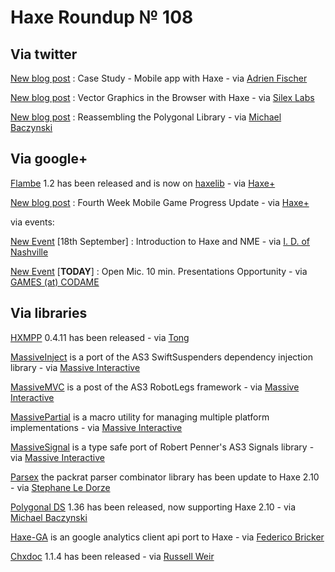 [_template]: ../templates/roundup.html
# Haxe Roundup № 108

## Via twitter

[New blog post][link 1] : Case Study - Mobile app with Haxe - via [Adrien Fischer][link 2]

[New blog post][link 3] : Vector Graphics in the Browser with Haxe - via [Silex Labs][link 4]

[New blog post][link 5] : Reassembling the Polygonal Library - via [Michael Baczynski][link 6]

## Via google+

[Flambe][link 7] 1.2 has been released and is now on [haxelib][link 8] - via [Haxe+][link 9]

[New blog post][link 10] : Fourth Week Mobile Game Progress Update - via [Haxe+][link 11]

via events:

[New Event][link 12] [18th September] : Introduction to Haxe and NME - via [I. D. of Nashville][link 13]

[New Event][link 14] [__TODAY__] : Open Mic. 10 min. Presentations Opportunity - via [GAMES (at) CODAME][link 15]

## Via libraries

[HXMPP][link 16] 0.4.11 has been released - via [Tong][link 17]

[MassiveInject][link 18] is a port of the AS3 SwiftSuspenders dependency injection library - via [Massive Interactive][link 19]

[MassiveMVC][link 20] is a post of the AS3 RobotLegs framework - via [Massive Interactive][link 21]

[MassivePartial][link 22] is a macro utility for managing multiple platform implementations - via [Massive Interactive][link 23]

[MassiveSignal][link 24] is a type safe port of Robert Penner's AS3 Signals library - via [Massive Interactive][link 25]

[Parsex][link 26] the packrat parser combinator library has been update to Haxe 2.10 - via [Stephane Le Dorze][link 27]

[Polygonal DS][link 28] 1.36 has been released, now supporting Haxe 2.10 - via [Michael Baczynski][link 29]

[Haxe-GA][link 30] is an google analytics client api port to Haxe - via [Federico Bricker][link 31]

[Chxdoc][link 32] 1.1.4 has been released - via [Russell Weir][link 33]

[link 1]: http://revolugame.com/case-study-mobile-app-with-haxe/ "New blog post"
[link 2]: https://www.twitter.com/RevoluGame "Adrien Fischer"
[link 3]: http://www.silexlabs.org/134056/the-blog/vector-graphics-in-the-browser-with-haxe/#more-134056 "New blog post"
[link 4]: https://www.twitter.com/silexlabs "Silex Labs"
[link 5]: http://lab.polygonal.de/?p=2900 "New blog post"
[link 6]: https://www.twitter.com/polygonal "Michael Baczynski"
[link 7]: http://lib.haxe.org/p/flambe "Flambe"
[link 8]: http://lib.haxe.org/p/flambe "haxelib"
[link 9]: https://plus.google.com/113704686911055424796/posts/BXjHuhwrzhN "Haxe+"
[link 10]: http://mikecann.co.uk/personal-projects/fourth-week-mobile-game-progress-update/ "New blog post"
[link 11]: https://plus.google.com/113704686911055424796/posts/FWkXCgx1yh7 "Haxe+"
[link 12]: http://www.idofnashville.com/events/75553232/?eventId=75553232&amp;action=detail "New Event"
[link 13]: https://www.twitter.com/IDofNashville "I. D. of Nashville"
[link 14]: http://games.codame.com/post/28184572461/open-mic-10-min-presentations-opportunity "New Event"
[link 15]: https://www.twitter.com/GAMESatCODAME "GAMES (at) CODAME"
[link 16]: https://github.com/tong/hxmpp "HXMPP"
[link 17]: https://www.twitter.com/disktree "Tong"
[link 18]: http://lib.haxe.org/p/minject "MassiveInject"
[link 19]: https://www.twitter.com/Massive_voice "Massive Interactive"
[link 20]: http://lib.haxe.org/p/mmvc "MassiveMVC"
[link 21]: https://www.twitter.com/Massive_voice "Massive Interactive"
[link 22]: http://lib.haxe.org/p/mpartial "MassivePartial"
[link 23]: https://www.twitter.com/Massive_voice "Massive Interactive"
[link 24]: http://lib.haxe.org/p/msignal "MassiveSignal"
[link 25]: https://www.twitter.com/Massive_voice "Massive Interactive"
[link 26]: https://github.com/sledorze/Parsex "Parsex"
[link 27]: https://www.twitter.com/stephaneledorze "Stephane Le Dorze"
[link 28]: http://polygonal.github.com/ds/ "Polygonal DS"
[link 29]: https://www.twitter.com/polygonal "Michael Baczynski"
[link 30]: https://github.com/fbricker/haxe-ga "Haxe-GA"
[link 31]: https://plus.google.com/111405238385663430873 "Federico Bricker"
[link 32]: http://lib.haxe.org/p/chxdoc "Chxdoc"
[link 33]: https://plus.google.com/118236512199566043694 "Russell Weir"

